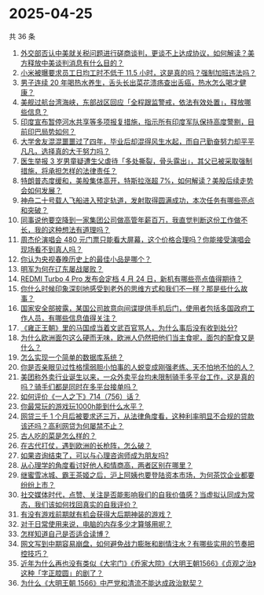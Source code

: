 # 2025-04-25

共 36 条

<!-- BEGIN -->
<!-- 最后更新时间 Fri Apr 25 2025 01:32:04 GMT+0800 (China Standard Time) -->

1. [外交部否认中美就关税问题进行磋商谈判，更谈不上达成协议，如何解读？美方释放中美谈判消息有什么目的？](https://www.zhihu.com/search?q=https%3A%2F%2Fapi.zhihu.com%2Fquestions%2F1898760695887131068)
1. [小米被曝要求员工日均工时不低于 11.5 小时，这是真的吗？强制加班违法吗？](https://www.zhihu.com/search?q=https%3A%2F%2Fapi.zhihu.com%2Fquestions%2F1898838224698306578)
1. [男子连续 20 年喝热水养生，舌头长出菜花溃疡查出舌癌，热水怎么喝才健康？](https://www.zhihu.com/search?q=https%3A%2F%2Fapi.zhihu.com%2Fquestions%2F1898644583321138434)
1. [美舰过航台湾海峡，东部战区回应「全程跟监警戒，依法有效处置」，释放哪些信息？](https://www.zhihu.com/search?q=https%3A%2F%2Fapi.zhihu.com%2Fquestions%2F1898770010903651707)
1. [印度宣布暂停河水共享等多项报复措施，指示所有印度军队保持高度警剔，目前印巴局势如何？](https://www.zhihu.com/search?q=https%3A%2F%2Fapi.zhihu.com%2Fquestions%2F1898697519900362362)
1. [大学舍友混混噩噩过了四年，毕业后却混得风生水起，而自己勤奋努力却平平凡凡，选择真的大于努力吗？](https://www.zhihu.com/search?q=https%3A%2F%2Fapi.zhihu.com%2Fquestions%2F1892658872969303205)
1. [医生举报 3 岁男童疑遭生父虐待「多处撕裂，骨头露出」，其父已被采取强制措施，将承担怎样的法律责任？](https://www.zhihu.com/search?q=https%3A%2F%2Fapi.zhihu.com%2Fquestions%2F1898704334318953432)
1. [特朗普态度缓和，美股集体高开，特斯拉涨超 7%，如何解读？美股后续走势会如何发展？](https://www.zhihu.com/search?q=https%3A%2F%2Fapi.zhihu.com%2Fquestions%2F1898492637964645096)
1. [神舟二十号载人飞船进入预定轨道，发射取得圆满成功，本次任务有哪些亮点和突破？](https://www.zhihu.com/search?q=https%3A%2F%2Fapi.zhihu.com%2Fquestions%2F1895914116641695729)
1. [同事说他要空降到一家集团公司做高管年薪百万，我直觉判断这份工作做不长，我的这种想法有道理吗？](https://www.zhihu.com/search?q=https%3A%2F%2Fapi.zhihu.com%2Fquestions%2F1897381385003570216)
1. [周杰伦演唱会 480 元门票只能看大屏幕，这个价格合理吗？你能接受演唱会现场看不到真人吗？](https://www.zhihu.com/search?q=https%3A%2F%2Fapi.zhihu.com%2Fquestions%2F1898659341768291075)
1. [你认为央视春晚历史上的最佳小品是哪个？](https://www.zhihu.com/search?q=https%3A%2F%2Fapi.zhihu.com%2Fquestions%2F650118780)
1. [明军为何在辽东屡战屡败？](https://www.zhihu.com/search?q=https%3A%2F%2Fapi.zhihu.com%2Fquestions%2F1898481086700427064)
1. [REDMI Turbo 4 Pro 发布会定档 4 月 24 日，新机有哪些亮点值得期待？](https://www.zhihu.com/search?q=https%3A%2F%2Fapi.zhihu.com%2Fquestions%2F1897611599767916596)
1. [你什么时候印象深刻地感受到老外的思维方式和我们不一样？那是些什么故事？](https://www.zhihu.com/search?q=https%3A%2F%2Fapi.zhihu.com%2Fquestions%2F544122720)
1. [国家安全部披露，某国公司故意向间谍提供手机后门，使用者包括多国政府工作人员，有哪些信息值得关注？](https://www.zhihu.com/search?q=https%3A%2F%2Fapi.zhihu.com%2Fquestions%2F1898661438660272698)
1. [《雍正王朝》里的马国成当着文武百官骂人，为什么事后没有收到处分?](https://www.zhihu.com/search?q=https%3A%2F%2Fapi.zhihu.com%2Fquestions%2F662483122)
1. [为什么欧洲面包这么硬而无味，欧洲人仍然把他们当主食呢，面包的配食又是什么？](https://www.zhihu.com/search?q=https%3A%2F%2Fapi.zhihu.com%2Fquestions%2F1898030003909813770)
1. [怎么实现一个简单的数据库系统？](https://www.zhihu.com/search?q=https%3A%2F%2Fapi.zhihu.com%2Fquestions%2F26802517)
1. [你是否亲眼见过性格懦弱胆小怕事的人蜕变成刚强老练、天不怕地不怕的人？](https://www.zhihu.com/search?q=https%3A%2F%2Fapi.zhihu.com%2Fquestions%2F618697518)
1. [美团称外卖行业诞生以来，一众外卖平台均未限制骑手多平台工作，这是真的吗？骑手们都是同时在多平台接单吗？](https://www.zhihu.com/search?q=https%3A%2F%2Fapi.zhihu.com%2Fquestions%2F1897758688107787444)
1. [如何评价《一人之下》714（756）话？](https://www.zhihu.com/search?q=https%3A%2F%2Fapi.zhihu.com%2Fquestions%2F1898713573238244552)
1. [你最常玩的游戏玩1000h能到什么水平？](https://www.zhihu.com/search?q=https%3A%2F%2Fapi.zhihu.com%2Fquestions%2F1897122455220360537)
1. [网贷三千 1 个月后被要求还三万，从法律角度看，这种利率明显不合规的贷款该还吗？高利网贷为何屡禁不止？](https://www.zhihu.com/search?q=https%3A%2F%2Fapi.zhihu.com%2Fquestions%2F1898364422256289221)
1. [古人吃的菜是怎么样的？](https://www.zhihu.com/search?q=https%3A%2F%2Fapi.zhihu.com%2Fquestions%2F32981448)
1. [在古代打仗，遇到欧洲的长枪阵，怎么破？](https://www.zhihu.com/search?q=https%3A%2F%2Fapi.zhihu.com%2Fquestions%2F15356685521)
1. [如果咨询结束了，可以与心理咨询师成为朋友吗?](https://www.zhihu.com/search?q=https%3A%2F%2Fapi.zhihu.com%2Fquestions%2F498366337)
1. [从心理学的角度看讨好他人和情商高，两者区别在哪里？](https://www.zhihu.com/search?q=https%3A%2F%2Fapi.zhihu.com%2Fquestions%2F1898356375635079761)
1. [继蜜雪冰城、霸王茶姬之后，沪上阿姨也要登陆资本市场，为何茶饮企业都要纷纷上市？](https://www.zhihu.com/search?q=https%3A%2F%2Fapi.zhihu.com%2Fquestions%2F1898675525104395097)
1. [社交媒体时代，点赞、关注是否能影响我们的自我价值感？当虚拟认同成为常态，我们该如何找回真实的自我评价？](https://www.zhihu.com/search?q=https%3A%2F%2Fapi.zhihu.com%2Fquestions%2F15508367417)
1. [有没有游戏前期就有机会获得大后期神装的游戏？](https://www.zhihu.com/search?q=https%3A%2F%2Fapi.zhihu.com%2Fquestions%2F474872763)
1. [对于日常使用来说，电脑的内存多少才算够用呢？](https://www.zhihu.com/search?q=https%3A%2F%2Fapi.zhihu.com%2Fquestions%2F11600255630)
1. [怎样知道自己是否适合读博？](https://www.zhihu.com/search?q=https%3A%2F%2Fapi.zhihu.com%2Fquestions%2F1895998505132201801)
1. [网文写到中期容易崩盘，如何避免战力膨胀和剧情注水？有哪些实用的节奏把控技巧？](https://www.zhihu.com/search?q=https%3A%2F%2Fapi.zhihu.com%2Fquestions%2F1894818170197496956)
1. [近年为什么再也没有类似《大宅门》《乔家大院》《大明王朝1566》《贞观之治》这种「字正腔圆」的剧了？](https://www.zhihu.com/search?q=https%3A%2F%2Fapi.zhihu.com%2Fquestions%2F1896961464666943998)
1. [为什么《大明王朝 1566》中严党和清流不能达成政治默契？](https://www.zhihu.com/search?q=https%3A%2F%2Fapi.zhihu.com%2Fquestions%2F1890912156549087712)

<!-- END -->
